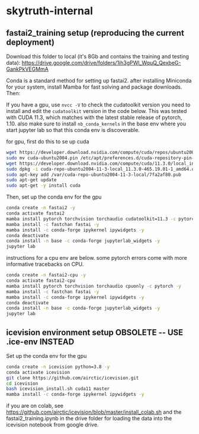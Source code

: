 # skytruth-internal


## fastai2_training setup (reproducing the current deployment)
Download this folder to local (it's 8Gb and contains the training and testing data): https://drive.google.com/drive/folders/1ih3gPWl_WquQ_QexbeG-GankPkVEGMmA

Conda is a standard method for setting up fastai2. after installing Miniconda for your system, install Mamba for fast solving and package downloads. Then:


If you have a gpu, use `nvcc -V` to check the cudatoolkit version you need to install and edit the `cudatoolkit` version in the code below. This was tested with CUDA 11.3, which matches with the latest stable release of pytorch, 1.10.
also make sure to install `nb_conda_kernels` in the base env where you start jupyter lab so that this conda env is discoverable.

for gpu, first do this to se up cuda
```bash
wget https://developer.download.nvidia.com/compute/cuda/repos/ubuntu2004/x86_64/cuda-ubuntu2004.pin
sudo mv cuda-ubuntu2004.pin /etc/apt/preferences.d/cuda-repository-pin-600
wget https://developer.download.nvidia.com/compute/cuda/11.3.0/local_installers/cuda-repo-ubuntu2004-11-3-local_11.3.0-465.19.01-1_amd64.deb
sudo dpkg -i cuda-repo-ubuntu2004-11-3-local_11.3.0-465.19.01-1_amd64.deb
sudo apt-key add /var/cuda-repo-ubuntu2004-11-3-local/7fa2af80.pub
sudo apt-get update
sudo apt-get -y install cuda
```

Then, set up the conda env for the gpu
```bash
conda create -n fastai2 -y
conda activate fastai2
mamba install pytorch torchvision torchaudio cudatoolkit=11.3 -c pytorch -y
mamba install -c fastchan fastai -y
mamba install -c conda-forge ipykernel ipywidgets -y
conda deactivate
conda install -n base -c conda-forge jupyterlab_widgets -y
jupyter lab
```

instructions for a cpu env are below. some pytorch errors come with more informative tracebacks on CPU.
```bash
conda create -n fastai2-cpu -y
conda activate fastai2-cpu
mamba install pytorch torchvision torchaudio cpuonly -c pytorch -y
mamba install -c fastchan fastai -y
mamba install -c conda-forge ipykernel ipywidgets -y
conda deactivate
conda install -n base -c conda-forge jupyterlab_widgets -y
jupyter lab
```

## icevision environment setup OBSOLETE -- USE .ice-env INSTEAD

Set up the conda env for the gpu
```bash
conda create -n icevision python=3.8 -y
conda activate icevision
git clone https://github.com/airctic/icevision.git
cd icevision
bash icevision_install.sh cuda11 master
mamba install -c conda-forge ipykernel ipywidgets -y
```

if you are on colab, see https://github.com/airctic/icevision/blob/master/install_colab.sh and the fastai2_training.ipynb in the drive folder for loading the data into the icevision notebook from google drive.